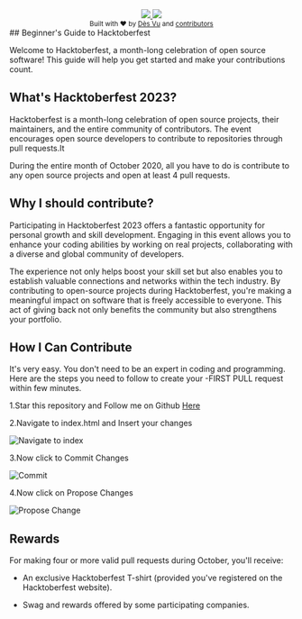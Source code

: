 <div align="center">
    <a href="https://hacktoberfest.digitalocean.com/">
            <img src="https://img.shields.io/badge/Hactoberfest-2023-blue"></img>
</a>
    <a href="">
            <img src="https://img.shields.io/badge/PRs-welcome-brightgreen.svg"></img>
        </a>   
    
</div>

<div align="center">
  <sub>Built with ❤︎ by
  <a href="https://www.facebook.com/DesVuTechnologies">Dès Vu</a> and
  <a href="https://hacktoberfestnepal2023.vercel.app/">
    contributors
  </a>
</div>
## Beginner's Guide to Hacktoberfest

Welcome to Hacktoberfest, a month-long celebration of open source software! This guide will help you get started and make your contributions count.


## What's Hacktoberfest 2023?
Hacktoberfest is a month-long celebration of open source projects, their maintainers, and the entire community of contributors. The event encourages open source developers to contribute to repositories through pull requests.It
 
During the entire month of October 2020, all you have to do is contribute to any open source projects and open at least 4 pull requests.


## Why I should  contribute?

Participating in Hacktoberfest 2023 offers a fantastic opportunity for personal growth and skill development. Engaging in this event allows you to enhance your coding abilities by working on real projects, collaborating with a diverse and global community of developers.

The experience not only helps boost your skill set but also enables you to establish valuable connections and networks within the tech industry. By contributing to open-source projects during Hacktoberfest, you're making a meaningful impact on software that is freely accessible to everyone. This act of giving back not only benefits the community but also strengthens your portfolio.





## How I Can Contribute
It's very easy. You don't need to be an expert in coding and programming. Here are the steps you need to follow to create your
  -FIRST PULL request within few minutes.

  1.Star this repository and Follow me on Github [Here](https://github.com/rojantiwari)

  2.Navigate to index.html and Insert your changes

  ![Navigate to index](https://github.com/rojantiwari/Hacktoberfest-Poetry/assets/66507426/a07665a7-9e2a-4b99-933b-ee522f8d5d7b)

  3.Now click to Commit Changes

  ![Commit](https://github.com/rojantiwari/Hacktoberfest-Poetry/assets/66507426/1d6f0d5b-663e-4d60-8e3b-694354704f19)


  4.Now click on Propose Changes

  ![Propose Change](https://github.com/rojantiwari/Hacktoberfest-Poetry/assets/66507426/e3bb6bb8-f3de-439f-989c-1eb5193305d6)

  
## Rewards
For making four or more valid pull requests during October, you'll receive:

  - An exclusive Hacktoberfest T-shirt (provided you've registered on the Hacktoberfest website).

  - Swag and rewards offered by some participating companies.



    





